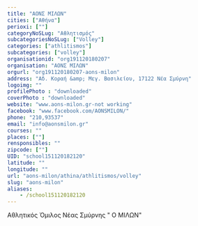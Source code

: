 ```yaml
---
title: "ΑΟΝΣ ΜΙΛΩΝ"
cities: ["Αθήνα"]
perioxi: [""]
categoryNoSLug: "Αθλητισμός"
subcategoriesNoSLug: ["Volley"]
categories: ["athlitismos"]
subcategories: ["volley"]
organisationid: "org191120180207"
organisation: "ΑΟΝΣ ΜΙΛΩΝ"
orgurl: "org191120180207-aons-milon"
address: "Αδ. Κοραή &amp; Μεγ. Βασιλείου, 17122 Νέα Σμύρνη"
logoimg: ""
profilePhoto : "downloaded"
coverPhoto : "downloaded"
website: "www.aons-milon.gr-not working"
facebook: "www.facebook.com/AONSMILON/"
phone: "210,93537"
email: "info@aonsmilon.gr"
courses: ""
places: [""]
rensponsibles: ""
zipcode: [""]
UID: "school151120182120"
latitude: ""
longitude: ""
url: "aons-milon/athina/athlitismos/volley"
slug: "aons-milon"
aliases:
    - /school151120182120
---
```



Αθλητικός Όμιλος Νέας Σμύρνης &quot; Ο ΜΙΛΩΝ&quot;

